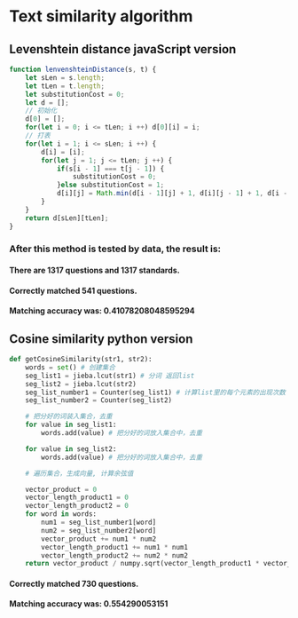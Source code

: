# Text similarity algorithm
## Levenshtein distance javaScript version
```js
function lenvenshteinDistance(s, t) {
    let sLen = s.length;
    let tLen = t.length;
    let substitutionCost = 0;
    let d = [];
    // 初始化
    d[0] = [];
    for(let i = 0; i <= tLen; i ++) d[0][i] = i;
    // 打表
    for(let i = 1; i <= sLen; i ++) {
        d[i] = [i];
        for(let j = 1; j <= tLen; j ++) {
            if(s[i - 1] === t[j - 1]) {
                substitutionCost = 0;
            }else substitutionCost = 1;
            d[i][j] = Math.min(d[i - 1][j] + 1, d[i][j - 1] + 1, d[i - 1][j - 1] + substitutionCost)
        }
    }
    return d[sLen][tLen];
}
```
   ### After this method is tested by data, the result is:
   #### There are 1317 questions and 1317 standards.
   #### Correctly matched 541 questions.
   #### Matching accuracy was: 0.41078208048595294
## Cosine similarity python version
```python
def getCosineSimilarity(str1, str2):
    words = set() # 创建集合
    seg_list1 = jieba.lcut(str1) # 分词 返回list
    seg_list2 = jieba.lcut(str2)
    seg_list_number1 = Counter(seg_list1) # 计算list里的每个元素的出现次数
    seg_list_number2 = Counter(seg_list2)

    # 把分好的词装入集合，去重
    for value in seg_list1:
        words.add(value) # 把分好的词放入集合中，去重

    for value in seg_list2:
        words.add(value) # 把分好的词放入集合中，去重

    # 遍历集合，生成向量, 计算余弦值

    vector_product = 0
    vector_length_product1 = 0
    vector_length_product2 = 0
    for word in words:
        num1 = seg_list_number1[word]
        num2 = seg_list_number2[word]
        vector_product += num1 * num2
        vector_length_product1 += num1 * num1
        vector_length_product2 += num2 * num2
    return vector_product / numpy.sqrt(vector_length_product1 * vector_length_product2)
```
   #### Correctly matched 730 questions.
   #### Matching accuracy was: 0.554290053151
